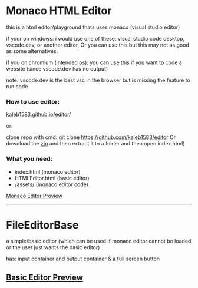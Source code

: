 # Monaco HTML Editor

this is a html editor/playground thats uses monaco (visual studio editor)

if your on windows:
  i would use one of these: visual studio code desktop, vscode.dev, or another editor,
  Or you can use this but this may not as good as some alternatives.

if you on chromium (intended os):
  you can use this if you want to code a website (since vscode.dev has no output)

note: vscode.dev is the best vsc in the browser but is missing the feature to run code

### How to use editor:
 [kaleb1583.github.io/editor/](https://kaleb1583.github.io/editor/)

or:

clone repo with cmd: git clone https://github.com/kaleb1583/editor
Or download the [zip](https://github.com/Kaleb1583/editor/archive/refs/heads/main.zip) and then extract it to a folder and then open index.html)

### What you need:
  - index.html (monaco editor)
  - HTMLEditor.html (basic editor)
  - /assets/ (monaco editor code)

[Monaco Editor Preview](https://github.com/Kaleb1583/editor/blob/main/previews/WithMonaco.png)


---

# FileEditorBase

a simple/basic editor (which can be used if monaco editor cannot be loaded or the user just wants the basic editor)

has: input container and output container & a full screen button


[Basic Editor Preview](https://github.com/Kaleb1583/editor/blob/main/previews/WithoutMonaco.png)
---

